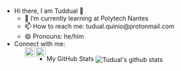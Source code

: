 <p>
    <ul>
        <li> Hi there, I am Tuddual 👋 
            <ul>
                <li>🌱 I’m currently learning at Polytech Nantes </li>
                <li>📫 How to reach me: tudual.quinio@protonmail.com </li>
                <li>😄 Pronouns: he/him</li>
            </ul>
        </li>
        <li> Connect with me: 
            <ul>
                <a href=https://twitter.com/Tuddual target="blank">
                    <img align="left" alt="Twitter logo" width="22px" src="https://cdn.jsdelivr.net/npm/simple-icons@v3/icons/twitter.svg" />
                </a>
                &nbsp;
                <a href=https://linkedin.com/in/tudual-quinio target="blank">
                    <img align="left" alt="LinkedIn logo" width="22px" src="https://cdn.jsdelivr.net/npm/simple-icons@v3/icons/linkedin.svg" />
                </a>
            </ul>
        </li>
        <li> My GitHub Stats
            <img align="center" alt="Tudual's github stats" src="https://github-readme-stats.vercel.app/api?username=Tuddual&show_icons=true&count_private=true&theme=algolia&include_all_commits=true" />
        </li>
    </ul>
</p>
